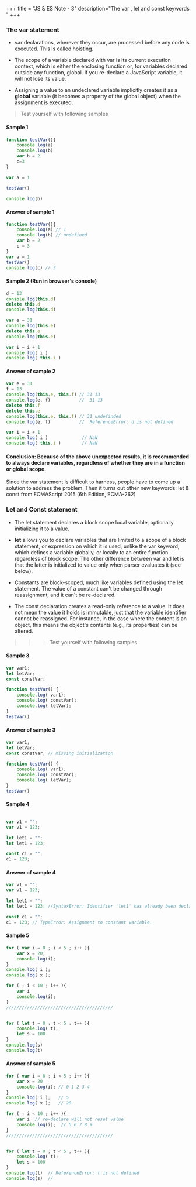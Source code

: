 +++
title = "JS & ES Note - 3"
description="The var , let and const keywords "
+++



### The **var** statement

* var declarations, wherever they occur, are processed before any code is executed. This is called hoisting.

* The scope of a variable declared with var is its current execution context, which is either the enclosing function or, for variables declared outside any function, global. If you re-declare a JavaScript variable, it will not lose its value.

* Assigning a value to an undeclared variable implicitly creates it as a __global__ variable (it becomes a property of the global object) when the assignment is executed. 

> Test yourself with following samples

#### Sample 1

```js
function testVar(){
    console.log(a)
    console.log(b)
    var b = 2
    c=3
}

var a = 1

testVar()

console.log(b)

```
#### Answer of sample 1


```js
function testVar(){
    console.log(a) // 1
    console.log(b) // undefined
    var b = 2
    c = 3
}
var a = 1 
testVar()
console.log(c) // 3
```

#### Sample 2 (Run in browser's console)

```js
d = 13
console.log(this.d)
delete this.d
console.log(this.d)

var e = 31
console.log(this.e)
delete this.e
console.log(this.e)

var i = i + 1
console.log( i )             
console.log( this.i )        
```

#### Answer of sample 2 

```js
var e = 31
f = 13
console.log(this.e, this.f) // 31 13
console.log(e, f)           //  31 13          
delete this.f
delete this.e
console.log(this.e, this.f) // 31 undefinded
console.log(e, f)           //  ReferenceError: d is not defined

var i = i + 1
console.log( i )             // NaN
console.log( this.i )        // NaN
```

#### Conclusion: Because of the above unexpected results, it is recommended to always declare variables, regardless of whether they are in a function or global scope. 

Since the var statement is difficult to harness, people have to come up a solution to address the problem. Then it turns out other new keywords: let & const from ECMAScript 2015 (6th Edition, ECMA-262)

### Let and Const statement

* The let statement declares a block scope local variable, optionally initializing it to a value.

* __let__ allows you to declare variables that are limited to a scope of a block statement, or expression on which it is used, unlike the var keyword, which defines a variable globally, or locally to an entire function regardless of block scope. The other difference between var and let is that the latter is initialized to value only when parser evaluates it (see below).

* Constants are block-scoped, much like variables defined using the let statement. The value of a constant can't be changed through reassignment, and it can't be re-declared.

* The const declaration creates a read-only reference to a value. It does not mean the value it holds is immutable, just that the variable identifier cannot be reassigned. For instance, in the case where the content is an object, this means the object's contents (e.g., its properties) can be altered.

>>> Test yourself with following samples

#### Sample 3

```js
var var1;
let letVar;
const constVar;

function testVar() {
    console.log( var1);
    console.log( constVar);
    console.log( letVar);
}
testVar() 
```

#### Answer of sample 3

```js
var var1;
let letVar;
const constVar; // missing initialization

function testVar() {
    console.log( var1);
    console.log( constVar);
    console.log( letVar);
}
testVar()
```

#### Sample 4

```js

var v1 = "";
var v1 = 123;

let let1 = "";
let let1 = 123;

const c1 = "";
c1 = 123;

```

#### Answer of sample 4



```js
var v1 = "";
var v1 = 123;

let let1 = "";
let let1 = 123; //SyntaxError: Identifier 'let1' has already been declared.

const c1 = "";
c1 = 123; // TypeError: Assignment to constant variable.

```

#### Sample 5 


```js
for ( var i = 0 ; i < 5 ; i++ ){
    var x = 20;
    console.log(i);
}
console.log( i );
console.log( x );

for ( ; i < 10 ; i++ ){
    var i  
    console.log(i);
}
/////////////////////////////////////////


for ( let t = 0 ; t < 5 ; t++ ){
    console.log( t);
    let s = 100
}
console.log(s)  
console.log(t)
```


#### Answer of sample 5



```js
for ( var i = 0 ; i < 5 ; i++ ){
    var x = 20
    console.log(i); // 0 1 2 3 4 
}
console.log( i );   // 5
console.log( x );   // 20

for ( ; i < 10 ; i++ ){
    var i  // re-declare will not reset value
    console.log(i);  // 5 6 7 8 9 
}
/////////////////////////////////////////


for ( let t = 0 ; t < 5 ; t++ ){
    console.log( t); 
    let s = 100
}
console.log(t)  // ReferenceError: t is not defined
console.log(s)  // 

```


